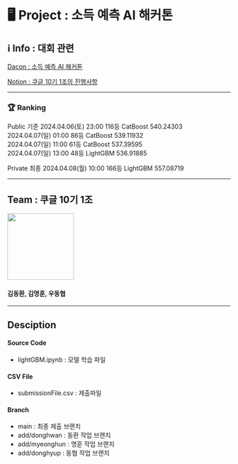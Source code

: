 # 🖥  Project : 소득 예측 AI 해커톤

## ℹ Info : 대회 관련

[Dacon : 소득 예측 AI 해커톤](https://dacon.io/competitions/official/236230/overview/description)

[Notion : 쿠글 10기 1조의 진행사항](https://lemon-paw-6c8.notion.site/EDA-6a386e559814455ba3ca28df096771f8?pvs=4)

---

### 🏆  Ranking

Public 기준 
2024.04.06(토) 23:00 116등 CatBoost 540.24303    
2024.04.07(일) 01:00  86등 CatBoost 539.11932  
2024.04.07(일) 11:00  61등 CatBoost 537.39595  
2024.04.07(일) 13:00  48등 LightGBM 536.91885

Private 최종
2024.04.08(월) 10:00 166등 LightGBM 557.08719


---

## Team : 쿠글 10기 1조

<img src="https://github.com/forwarder1121/AI-Income-Prediction-Hackathon/assets/66872094/de024666-95af-48d7-b80e-89e1bc79e02a" width="150" height="150"/>

#### 김동환, 김명훈, 우동협

---

## Desciption

#### Source Code

-   lightGBM.ipynb : 모델 학습 파일


#### CSV File

-   submissionFile.csv : 제출파일

#### Branch

-    main : 최종 제출 브랜치
-    add/donghwan : 동환 작업 브랜치
-    add/myeonghun : 명훈 작업 브랜치
-    add/donghyup : 동협 작업 브랜치
